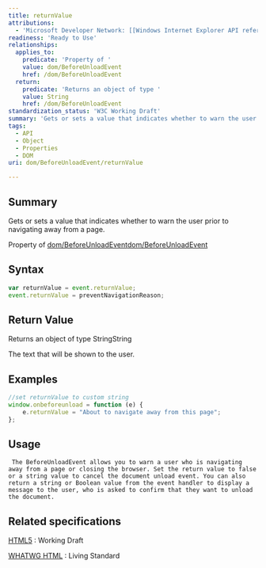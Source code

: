 ```yaml
---
title: returnValue
attributions:
  - 'Microsoft Developer Network: [[Windows Internet Explorer API reference](http://msdn.microsoft.com/en-us/library/ie/hh828809%28v=vs.85%29.aspx) Article]'
readiness: 'Ready to Use'
relationships:
  applies_to:
    predicate: 'Property of '
    value: dom/BeforeUnloadEvent
    href: /dom/BeforeUnloadEvent
  return:
    predicate: 'Returns an object of type '
    value: String
    href: /dom/BeforeUnloadEvent
standardization_status: 'W3C Working Draft'
summary: 'Gets or sets a value that indicates whether to warn the user prior to navigating away from a page.'
tags:
  - API
  - Object
  - Properties
  - DOM
uri: dom/BeforeUnloadEvent/returnValue

---
```

## Summary

Gets or sets a value that indicates whether to warn the user prior to navigating away from a page.

Property of [dom/BeforeUnloadEvent](/dom/BeforeUnloadEvent)[dom/BeforeUnloadEvent](/dom/BeforeUnloadEvent)

## Syntax

``` js
var returnValue = event.returnValue;
event.returnValue = preventNavigationReason;
```

## Return Value

Returns an object of type StringString

The text that will be shown to the user.

## Examples

``` js
//set returnValue to custom string
window.onbeforeunload = function (e) {
    e.returnValue = "About to navigate away from this page";
};
```

## Usage

     The BeforeUnloadEvent allows you to warn a user who is navigating away from a page or closing the browser. Set the return value to false or a string value to cancel the document unload event. You can also return a string or Boolean value from the event handler to display a message to the user, who is asked to confirm that they want to unload the document.

## Related specifications

[HTML5](http://www.w3.org/TR/html5/)
:   Working Draft

[WHATWG HTML](http://www.whatwg.org/specs/web-apps/current-work/multipage)
:   Living Standard
